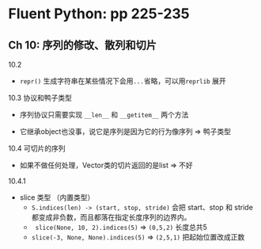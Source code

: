 # Fluent Python: pp 225-235

## Ch 10: 序列的修改、散列和切片

10.2 

- `repr()` 生成字符串在某些情况下会用`...`省略，可以用`reprlib` 展开

10.3 协议和鸭子类型

- 序列协议只需要实现 `__len__` 和 `__getitem__` 两个方法

- 它继承object也没事，说它是序列是因为它的行为像序列 => 鸭子类型

10.4 可切片的序列

- 如果不做任何处理，Vector类的切片返回的是list => 不好

10.4.1

- slice 类型 （内置类型）
    - `S.indices(len) -> (start, stop, stride)` 会把 start、stop 和 stride 都变成非负数，而且都落在指定长度序列的边界内。
    - ` slice(None, 10, 2).indices(5)` => `(0,5,2)` 长度总共5
    - `slice(-3, None, None).indices(5)` => `(2,5,1)` 把起始位置改成正数

